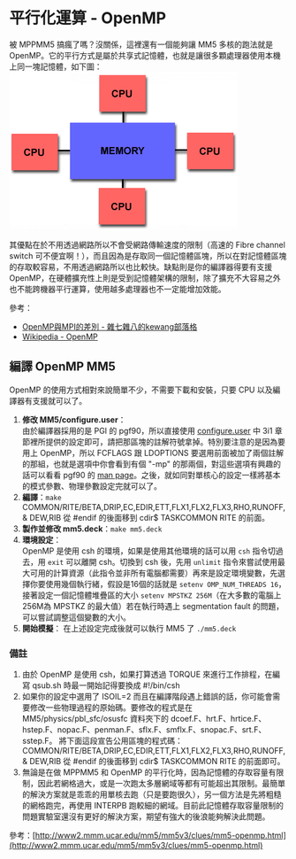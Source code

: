 # 平行化運算 - OpenMP

被 MPPMM5 搞瘋了嗎？沒關係，這裡還有一個能夠讓 MM5 多核的跑法就是 OpenMP。它的平行方式是屬於共享式記憶體，也就是讓很多顆處理器使用本機上同一塊記憶體，如下圖：
![OpenMP](/images/openmp.gif)

其優點在於不用透過網路所以不會受網路傳輸速度的限制（高速的 Fibre channel switch 可不便宜啊！），而且因為是存取同一個記憶體區塊，所以在對記憶體區塊的存取較容易，不用透過網路所以也比較快。缺點則是你的編譯器得要有支援 OpenMP，在硬體擴充性上則是受到記憶體架構的限制，除了擴充不大容易之外也不能跨機器平行運算，使用越多處理器也不一定能增加效能。

參考：
* [OpenMP與MPI的差別 - 雜七雜八的kewang部落格](http://kewang.pixnet.net/blog/post/2959194)
* [Wikipedia - OpenMP](https://en.wikipedia.org/wiki/OpenMP)

## 編譯 OpenMP MM5

OpenMP 的使用方式相對來說簡單不少，不需要下載和安裝，只要 CPU 以及編譯器有支援就可以了。

1. **修改 MM5/configure.user**：  
   由於編譯器採用的是 PGI 的 pgf90，所以直接使用 [configure.user](http://www2.mmm.ucar.edu/mm5/On-Line-Tutorial/mm5/mm5.configure.user.html) 中 3i1 章節裡所提供的設定即可，請把那區塊的註解符號拿掉。特別要注意的是因為要用上 OpenMP，所以 FCFLAGS 跟 LDOPTIONS 要選用前面被加了兩個註解的那組，也就是選項中你會看到有個 "-mp" 的那兩個，對這些選項有興趣的話可以看看 pgf90 的 [man page](http://www.unix-info.org/Cluster_users/Compilers%20HOWTO/pgf90.html)。之後，就如同對單核心的設定一樣將基本的模式參數、物理參數設定完就可以了。
2. **編譯**：`make`
       COMMON/RITE/BETA,DRIP,EC,EDIR,ETT,FLX1,FLX2,FLX3,RHO,RUNOFF,
     &             DEW,RIB
   從 #endif 的後面移到 cdir$ TASKCOMMON RITE 的前面。
3. **製作並修改 mm5.deck**：`make mm5.deck`
4. **環境設定**：  
   OpenMP 是使用 csh 的環境，如果是使用其他環境的話可以用 `csh` 指令切過去，用 `exit` 可以離開 csh。切換到 csh 後，先用 `unlimit` 指令來嘗試使用最大可用的計算資源（此指令並非所有電腦都需要）再來是設定環境變數，先選擇你要使用幾個執行緒，假設是16個的話就是 `setenv OMP_NUM_THREADS 16`，接著設定一個記憶體堆疊區的大小 `setenv MPSTKZ 256M`（在大多數的電腦上256M為 MPSTKZ 的最大值）若在執行時遇上 segmentation fault 的問題，可以嘗試調整這個變數的大小。
5. **開始模擬**：
   在上述設定完成後就可以執行 MM5 了 `./mm5.deck`

### 備註
1. 由於 OpenMP 是使用 csh，如果打算透過 TORQUE 來進行工作排程，在編寫 qsub.sh 時最一開始記得要換成 #!/bin/csh
2. 如果你的設定中選用了 ISOIL=2 而且在編譯階段遇上錯誤的話，你可能會需要修改一些物理過程的原始碼。要修改的程式是在 MM5/physics/pbl_sfc/osusfc 資料夾下的 dcoef.F、hrt.F、hrtice.F、hstep.F、nopac.F、penman.F、sflx.F、smflx.F、snopac.F、srt.F、sstep.F。
   將下面這段宣告公用區塊的程式碼：
       COMMON/RITE/BETA,DRIP,EC,EDIR,ETT,FLX1,FLX2,FLX3,RHO,RUNOFF,
     &             DEW,RIB
   從 #endif 的後面移到 cdir$ TASKCOMMON RITE 的前面即可。
3. 無論是在做 MPPMM5 和 OpenMP 的平行化時，因為記憶體的存取容量有限制，因此若網格過大，或是一次跑太多層網域等都有可能超出其限制。最簡單的解決方案就是乖乖的用單核去跑（只是要跑很久），另一個方法是先將粗糙的網格跑完，再使用 INTERPB 跑較細的網域。目前此記憶體存取容量限制的問題實驗室還沒有更好的解決方案，期望有強大的後浪能夠解決此問題。

參考：[http://www2.mmm.ucar.edu/mm5/mm5v3/clues/mm5-openmp.html](http://www2.mmm.ucar.edu/mm5/mm5v3/clues/mm5-openmp.html)
